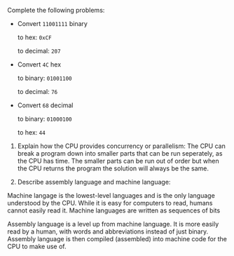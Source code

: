 Complete the following problems:

* Convert `11001111` binary

    to hex: `0xCF`

    to decimal: `207`


* Convert `4C` hex

    to binary: `01001100`

    to decimal: `76`


* Convert `68` decimal

    to binary: `01000100`

    to hex: `44`

<!-- Answers to the Short Answer Essay Questions go here -->

1. Explain how the CPU provides concurrency or parallelism:
The CPU can break a program down into smaller parts that can be run seperately, as the CPU has time.  The smaller parts can be run out of order but when the CPU returns the program the solution will always be the same.

2. Describe assembly language and machine language:

Machine langage is the lowest-level languages and is the only language understood by the CPU.  While it is easy for computers to read, humans cannot easily read it.  Machine languages are written as sequences of bits

Assembly language is a level up from machine language.  It is more easily read by a human, with words and abbreviations instead of just binary.  Assembly language is then compiled (assembled) into machine code for the CPU to make use of.
